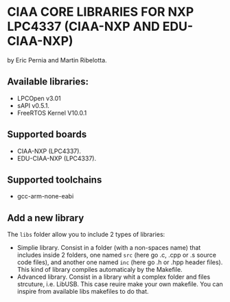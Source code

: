 # CIAA CORE LIBRARIES FOR NXP LPC4337 (CIAA-NXP AND EDU-CIAA-NXP)

by Eric Pernia and Martin Ribelotta.

## Available libraries:
- LPCOpen v3.01
- sAPI v0.5.1.
- FreeRTOS Kernel V10.0.1

## Supported boards
- CIAA-NXP (LPC4337).
- EDU-CIAA-NXP (LPC4337).

## Supported toolchains
- gcc-arm-none-eabi

## Add a new library

The ```libs``` folder allow you to include 2 types of libraries:

- Simplie library. Consist in a folder (with a non-spaces name) that includes inside 2 folders, one named ```src``` (here go .c, .cpp or .s source code files), and another one named ```inc``` (here go .h or .hpp header files). This kind of library compiles automaticaly by the Makefile.
- Advanced library. Consist in a library whit a complex folder and files strcuture, i.e. LibUSB. This case reuire make your own makefile. You can inspire from available libs makefiles to do that.
